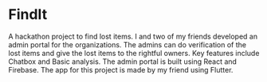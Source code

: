 # FindIt
A hackathon project to find lost items. I and two of my friends developed an admin portal for the organizations. The admins can do verification of the lost items and give the lost items to the rightful owners. Key features include Chatbox and Basic analysis. The admin portal is built using React and Firebase. The app for this project is made by my friend using Flutter.
